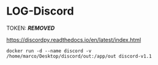 # LOG-Discord

TOKEN: ***REMOVED***

https://discordpy.readthedocs.io/en/latest/index.html

```
docker run -d --name discord -v /home/marco/Desktop/discord/out:/app/out discord-v1.1
```
